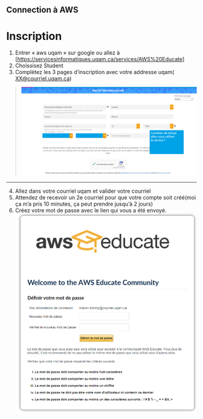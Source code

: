 ## Connection à AWS
# Inscription
1)	Entrer « aws uqam » sur google ou allez à [https://servicesinformatiques.uqam.ca/services/AWS%20Educate]
2)	Choissisez Student
3)	Complètez les 3 pages d’inscription avec votre addresse uqam( XX@courriel.uqam.ca)

>
>    ![aws_1](./images/aws_1.png)
>   
---

4)	Allez dans votre courriel uqam et valider votre courriel
5)	Attendez de recevoir un 2e courriel pour que votre compte soit créé(moi ça m’a pris 10 minutes, ça peut prendre jusqu’à 2 jours)
6)	Créez votre mot de passe avec le lien qui vous a été envoyé.  
![aws_1](./images/aws_3.png)
